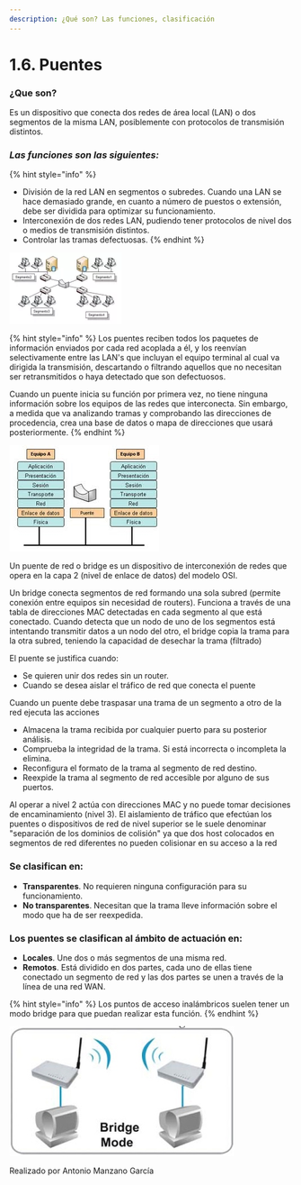 ```yaml
---
description: ¿Qué son? Las funciones, clasificación
---
```


# 1.6. Puentes

### ¿Que son?

Es un dispositivo que conecta dos redes de área local (LAN) o dos segmentos de la misma LAN, posiblemente con protocolos de transmisión distintos.

### _Las funciones son las siguientes:_

{% hint style="info" %}


* División de la red LAN en segmentos o subredes. Cuando una LAN se hace demasiado grande, en cuanto a número de puestos o extensión, debe ser dividida para optimizar su funcionamiento.
* Interconexión de dos redes LAN, pudiendo tener protocolos de nivel dos o medios de transmisión distintos.
* Controlar las tramas defectuosas.
{% endhint %}

![](../.gitbook/assets/imagen.png)

{% hint style="info" %}
Los puentes reciben todos los paquetes de información enviados por cada red acoplada a él, y los reenvían selectivamente entre las LAN's que incluyan el equipo terminal al cual va dirigida la transmisión, descartando o filtrando aquellos que no necesitan ser retransmitidos o haya detectado que son defectuosos.

Cuando un puente inicia su función por primera vez, no tiene ninguna información sobre los equipos de las redes que interconecta. Sin embargo, a medida que va analizando tramas y comprobando las direcciones de procedencia, crea una base de datos o mapa de direcciones que usará posteriormente.
{% endhint %}



![](../.gitbook/assets/image.png)

Un puente de red o bridge es un dispositivo de interconexión de redes que opera en la capa 2 (nivel de enlace de datos) del modelo OSI.&#x20;

&#x20;Un bridge conecta segmentos de red formando una sola subred (permite conexión entre equipos sin necesidad de routers). Funciona a través de una tabla de direcciones MAC detectadas en cada segmento al que está conectado. Cuando detecta que un nodo de uno de los segmentos está intentando transmitir datos a un nodo del otro, el bridge copia la trama para la otra subred, teniendo la capacidad de desechar la trama (filtrado)&#x20;

El puente se justifica cuando:

* Se quieren unir dos redes sin un router.
* Cuando se desea aislar el tráfico de red que conecta el puente

Cuando un puente debe traspasar una trama de un segmento a otro de la red ejecuta las acciones

* Almacena la trama recibida por cualquier puerto para su posterior análisis.
* Comprueba la integridad de la trama.  Si está incorrecta o incompleta la elimina.
* Reconfigura el formato de la trama al segmento de red destino.
* Reexpide la trama al segmento de red accesible por alguno de sus puertos.

Al operar a nivel 2 actúa con direcciones MAC y no puede tomar decisiones de encaminamiento (nivel 3). El aislamiento de tráfico que efectúan los puentes o dispositivos de red de nivel superior se le suele denominar "separación de los dominios de colisión" ya que dos host colocados en segmentos de red diferentes no pueden colisionar en su acceso a la red

### Se clasifican en:

* **Transparentes**. No requieren ninguna configuración para su funcionamiento.
* **No transparentes**.  Necesitan que la trama lleve información sobre el modo que ha de ser reexpedida.

### Los puentes se clasifican al ámbito de actuación en:

* **Locales**. Une dos o más segmentos de una misma red.
* **Remotos**. Está dividido en dos partes, cada uno de ellas tiene conectado un segmento de red y las dos partes se unen a través de la línea de una red WAN.

{% hint style="info" %}
Los puntos de acceso inalámbricos suelen tener un modo bridge para que puedan realizar esta función.
{% endhint %}



![](<../.gitbook/assets/image (1).png>)

Realizado por Antonio Manzano García
